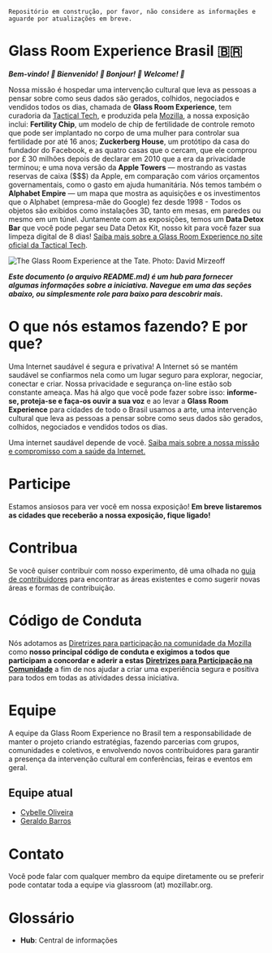 ```
Repositório em construção, por favor, não considere as informações e aguarde por atualizações em breve.
```
# Glass Room Experience Brasil 🇧🇷
***Bem-vindo! 🎉 Bienvenido! 🌟 Bonjour! 🎊 Welcome! 🎈***

Nossa missão é hospedar uma intervenção cultural que leva as pessoas a pensar sobre como seus dados são gerados, colhidos, negociados e vendidos todos os dias, chamada de **Glass Room Experience**, tem curadoria da [Tactical Tech](https://tacticaltech.org), e produzida pela [Mozilla](https://mozilla.org), a nossa exposição inclui: **Fertility Chip**, um modelo de chip de fertilidade de controle remoto que pode ser implantado no corpo de uma mulher para controlar sua fertilidade por até 16 anos; **Zuckerberg House**, um protótipo da casa do fundador do Facebook, e as quatro casas que o cercam, que ele comprou por £ 30 milhões depois de declarar em 2010 que a era da privacidade terminou; e uma nova versão da **Apple Towers** — mostrando as vastas reservas de caixa ($$$) da Apple, em comparação com vários orçamentos governamentais, como o gasto em ajuda humanitária. Nós temos também o **Alphabet Empire** — um mapa que mostra as aquisições e os investimentos que o Alphabet (empresa-mãe do Google) fez desde 1998 - Todos os objetos são exibidos como instalações 3D, tanto em mesas, em paredes ou mesmo em um túnel. Juntamente com as exposições, temos um **Data Detox Bar** que você pode pegar seu Data Detox Kit, nosso kit para você fazer sua limpeza digital de 8 dias! [Saiba mais sobre a Glass Room Experience no site oficial da Tactical Tech](https://tacticaltech.org/pages/the-glass-room-experience/).

![The Glass Room Experience at the Tate. Photo: David Mirzeoff](https://tacticaltech.org/media/pages/glass-room-experience-davidmirzoeff.JPG)

***Este documento (o arquivo README.md) é um hub para fornecer algumas informações sobre a iniciativa. Navegue em uma das seções abaixo, ou simplesmente role para baixo para descobrir mais.***

# O que nós estamos fazendo? E por que?
Uma Internet saudável é segura e privativa! A Internet só se mantém saudável se confiarmos nela como um lugar seguro para explorar, negociar, conectar e criar. Nossa privacidade e segurança on-line estão sob constante ameaça. Mas há algo que você pode fazer sobre isso: **informe-se, proteja-se e faça-os ouvir a sua voz** e ao levar a **Glass Room Experience** para cidades de todo o Brasil usamos a arte, uma intervenção cultural que leva as pessoas a pensar sobre como seus dados são gerados, colhidos, negociados e vendidos todos os dias.

Uma internet saudável depende de você. [Saiba mais sobre a nossa missão e compromisso com a saúde da Internet.](https://www.mozilla.org/pt-BR/internet-health/)

# Participe
Estamos ansiosos para ver você em nossa exposição! **Em breve listaremos as cidades que receberão a nossa exposição, fique ligado!**

# Contribua
Se você quiser contribuir com nosso experimento, dê uma olhada no [guia de contribuidores](CONTRIBUTING.md) para encontrar as áreas existentes e como sugerir novas áreas e formas de contribuição.

# Código de Conduta
Nós adotamos as [Diretrizes para participação na comunidade da Mozilla](https://www.mozilla.org/pt-BR/about/governance/policies/participation/) como **nosso principal código de conduta e exigimos a todos que participam a concordar e aderir a estas** [**Diretrizes para Participação na Comunidade**](https://www.mozilla.org/pt-BR/about/governance/policies/participation/) a fim de nos ajudar a criar uma experiência segura e positiva para todos em todas as atividades dessa iniciativa.

# Equipe
A equipe da Glass Room Experience no Brasil tem a responsabilidade de manter o projeto criando estratégias, fazendo parcerias com grupos, comunidades e coletivos, e envolvendo novos contribuidores para garantir a presença da intervenção cultural em conferências, feiras e eventos em geral.
## Equipe atual
- [Cybelle Oliveira](https://mozillians.org/pt-BR/u/cy63ll3/)
- [Geraldo Barros](https://reps.mozilla.org/u/geraldobarros/)

# Contato
Você pode falar com qualquer membro da equipe diretamente ou se preferir pode contatar toda a equipe via glassroom (at) mozillabr.org.

# Glossário
- **Hub**: Central de informações
